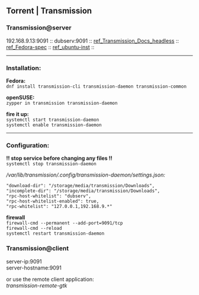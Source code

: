 ## Torrent | Transmission

### Transmission@server  
192.168.9.13:9091 :: dubserv:9091 :: [ref_Transmission_Docs_headless](https://github.com/transmission/transmission/blob/main/docs/Headless-Usage.md) :: [ref_Fedora-spec](https://ask.fedoraproject.org/en/question/67980/how-do-i-use-transmission-from-server-21/) :: [ref_ubuntu-inst](https://help.ubuntu.com/community/TransmissionHowTo) ::  

-------------

### Installation:
**Fedora:**  
`dnf install transmission-cli transmission-daemon transmission-common`  

**openSUSE:**  
`zypper in transmission transmission-daemon`  

**fire it up:**  
`systemctl start transmission-daemon`  
`systemctl enable transmission-daemon`  

-------------

### Configuration:
**!! stop service before changing any files !!**  
`systemctl stop transmission-daemon`  

_/var/lib/transmission/.config/transmission-daemon/settings.json:_  
```
"download-dir": "/storage/media/transmission/Downloads",
"incomplete-dir": "/storage/media/transmission/Downloads",
"rpc-host-whitelist": "dubserv",
"rpc-host-whitelist-enabled": true,
"rpc-whitelist": "127.0.0.1,192.168.9.*"
```
**firewall**  
`firewall-cmd --permanent --add-port=9091/tcp`  
`firewall-cmd --reload`  
`systemctl restart transmission-daemon`  

### Transmission@client  
server-ip:9091  
server-hostname:9091  

or use the remote client application:  
_transmission-remote-gtk_  


